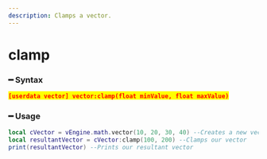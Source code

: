 ```yaml
---
description: Clamps a vector.
---
```


# clamp

### ━ Syntax

<mark style="color:red;">**`[userdata vector] vector:clamp(float minValue, float maxValue)`**</mark>

### ━ Usage

```lua
local cVector = vEngine.math.vector(10, 20, 30, 40) --Creates a new vector
local resultantVector = cVector:clamp(100, 200) --Clamps our vector
print(resultantVector) --Prints our resultant vector
```
